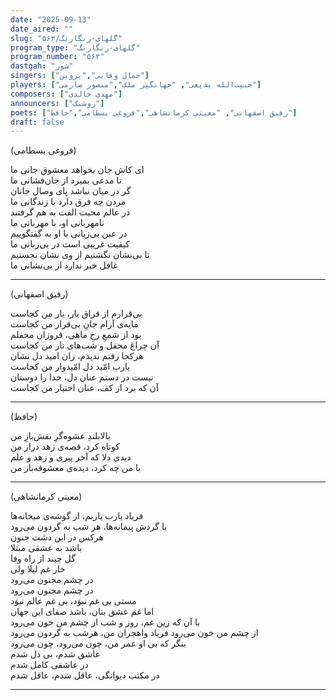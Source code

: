 ```yaml
---
date: "2025-09-13"
date_aired: ""
slug: "گلهای-رنگارنگ/۵۶۳"
program_type: "گلهای-رنگارنگ"
program_number: "۵۶۳"
dastgah: "شور"
singers: ["جمال وفایی","پروین"]
players: ["حبیب‌الله بدیعی", "جهانگیر ملک","منصور صارمی"]
composers: ["مهدی خالدی"]
announcers: ["روشنک"]
poets: ["رفیق اصفهانی", "معینی کرمانشاهی","فروغی بسطامی","حافظ"]
draft: false
---
```


(فروغی بسطامی)  

ای کاش جان بخواهد معشوق جانی ما  
تا مدعی بمیرد از جان‌فشانی ما  
گر در میان نباشد پای وصال جانان  
مردن چه فرق دارد با زندگانی ما  
در عالم محبت الفت به هم گرفتند  
نامهربانی او، با مهربانی ما  
در عین بی‌زبانی با او به گفتگوییم  
کیفیت غریبی است در بی‌‌زبانی ما  
تا بی‌نشان نگشتیم از وی نشان نجستیم  
غافل خبر ندارد از بی‌نشانی ما

---

(رفیق اصفهانی)

بی‌قرارم از فراق یار، یار من کجاست  
مایه‌ی آرام جانِ بی‌قرار من کجاست  
بود از شمعِ رخِ ماهی، فروزان محفلم  
آن چراغ محفل و شب‌های تار من کجاست  
هرکجا رفتم ندیدم، زان امید دل نشان  
یارب امّید دل امّیدوار من کجاست  
نیست در دستم عنان دل، خدا را دوستان  
آن که برد از کف، عنان اختیار من کجاست

---

(حافظ)

بالابلندِ عشوه‌گرِ نقش‌بازِ من  
کوتاه کرد، قصه‌ی زهد دراز من  
دیدی دلا که آخر پیری و زهد و علم  
با من چه کرد، دیده‌ی معشوقه‌باز من

---

(معینی کرمانشاهی)

فریاد یارب یاربم، از گوشه‌ی میخانه‌ها  
با گردش پیمانه‌ها، هر شب به گردون می‌رود  
هرکس در این دشت جنون  
باشد به عشقی مبتلا  
گل چیند از راه وفا  
خار غم لیلا ولی  
در چشم مجنون می‌رود  
در چشم مجنون می‌رود  
مستی بی غم نبوَد، بی غم عالم نبوَد  
اما غم عشق بتان، باشد صفای این جهان   
با آن که زین غم، روز و شب
از چشم من خون می‌رود  
از چشم من خون می‌رود
فریاد واهجران من، هرشب به گردون می‌رود  
بنگر که بی او عمر من، چون می‌رود، چون می‌رود  
عاشق شدم، بی دل شدم  
در عاشقی کامل شدم  
در مکتب دیوانگی، عاقل شدم، عاقل شدم  

---